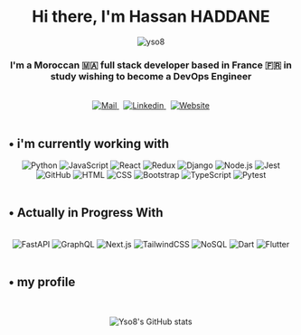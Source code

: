 <div align="center">
  <h1>Hi there, I'm Hassan HADDANE</h1>
</div>

<div align="center"> 
  <img src="https://komarev.com/ghpvc/?username=hassanhaddane&label=.Views&color=736751&style=for-the-badge" alt="yso8" /> 
</div>

<h3 align="center">I'm a Moroccan 🇲🇦 full stack developer based in France 🇫🇷 in study wishing to become a <span>DevOps Engineer</span></h3>

<br>

<div align="center">
  <a href="mailto:hassanhaddane33s@gmail.com" target="_blank" rel="noreferrer">
    <img alt="Mail" src="https://img.shields.io/badge/Gmail-D14836?style=for-the-badge&logo=gmail&logoColor=white"/>
  </a>
  &nbsp;
  <a href="https://www.linkedin.com/in/hassanhaddane/" target="_blank" rel="noreferrer">
    <img alt="Linkedin" src="https://img.shields.io/badge/LinkedIn-0077B5?style=for-the-badge&logo=linkedin&logoColor=white" />
  </a>
  &nbsp;
  <a href="https://www.hassanhaddane.com" target="_blank" rel="noreferrer">
    <img alt="Website" src="https://img.shields.io/badge/My.portfolio-D6CAB1?style=for-the-badge&logo=readme&logoColor=white" />
  </a>
</div>

<br>

<h2 align="left">• i'm currently working with</h2>

<div align="center"> 
    <img alt="Python" src="https://img.shields.io/badge/Python-3776AB.svg?style=for-the-badge&logo=python&logoColor=white">
    <img alt="JavaScript" src="https://img.shields.io/badge/JavaScript-F7DF1E.svg?style=for-the-badge&logo=javascript&logoColor=black">
    <img alt="React" src="https://img.shields.io/badge/React-61DAFB.svg?style=for-the-badge&logo=react&logoColor=black">
    <img alt="Redux" src="https://img.shields.io/badge/Redux-764ABC.svg?style=for-the-badge&logo=redux&logoColor=white">
    <img alt="Django" src="https://img.shields.io/badge/Django-092E20.svg?style=for-the-badge&logo=django&logoColor=white">
    <img alt="Node.js" src="https://img.shields.io/badge/Node.js-339933.svg?style=for-the-badge&logo=nodedotjs&logoColor=white">
    <img alt="Jest" src="https://img.shields.io/badge/Jest-C21325.svg?style=for-the-badge&logo=jest&logoColor=white">
    <img alt="GitHub" src="https://img.shields.io/badge/GitHub-181717.svg?style=for-the-badge&logo=github&logoColor=white">
    <img alt="HTML" src="https://img.shields.io/badge/HTML5-E34F26.svg?style=for-the-badge&logo=html5&logoColor=white">
    <img alt="CSS" src="https://img.shields.io/badge/CSS3-1572B6.svg?style=for-the-badge&logo=css3&logoColor=white">
    <img alt="Bootstrap" src="https://img.shields.io/badge/Bootstrap-7952B3.svg?style=for-the-badge&logo=bootstrap&logoColor=white">
    <img alt="TypeScript" src="https://img.shields.io/badge/TypeScript-007ACC.svg?style=for-the-badge&logo=typescript&logoColor=white">
    <img alt="Pytest" src="https://img.shields.io/badge/Pytest-0A9EDC.svg?style=for-the-badge&logo=python&logoColor=white">
</div>

<br>

<h2 align="left">• Actually in Progress With</h2>

<br>

<div align="center">
    <img alt="FastAPI" src="https://img.shields.io/badge/FastAPI-009688.svg?style=for-the-badge&logo=fastapi&logoColor=white">
    <img alt="GraphQL" src="https://img.shields.io/badge/GraphQL-E10098.svg?style=for-the-badge&logo=graphql&logoColor=white">
    <img alt="Next.js" src="https://img.shields.io/badge/Next.js-000000.svg?style=for-the-badge&logo=nextdotjs&logoColor=white">
    <img alt="TailwindCSS" src="https://img.shields.io/badge/Tailwind_CSS-06B6D4.svg?style=for-the-badge&logo=tailwindcss&logoColor=white">
    <img alt="NoSQL" src="https://img.shields.io/badge/NoSQL-00E676.svg?style=for-the-badge&logo=nosql&logoColor=white">
    <img alt="Dart" src="https://img.shields.io/badge/Dart-0175C2.svg?style=for-the-badge&logo=dart&logoColor=white">
    <img alt="Flutter" src="https://img.shields.io/badge/Flutter-02569B.svg?style=for-the-badge&logo=flutter&logoColor=white">
</div>


<br>

<h2 align="left">• my profile</h2>

<br>

<div align="center">

  ![Yso8's GitHub stats](https://github-readme-stats.vercel.app/api?username=hassanhaddane&count_private=true&hide=prs,issues&show_icons=true)

</div>

<br>
